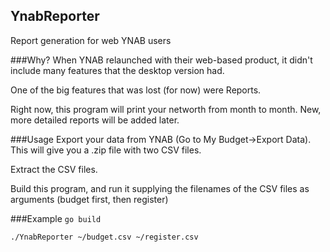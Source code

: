## YnabReporter
Report generation for web YNAB users

###Why?
When YNAB relaunched with their web-based product, it didn't include many features that the desktop version had.

One of the big features that was lost (for now) were Reports.

Right now, this program will print your networth from month to month. New, more detailed reports will be added later.

###Usage
Export your data from YNAB (Go to My Budget->Export Data). This will give you a .zip file with two CSV files.

Extract the CSV files.

Build this program, and run it supplying the filenames of the CSV files as arguments (budget first, then register)

###Example
`go build`

`./YnabReporter ~/budget.csv ~/register.csv`
